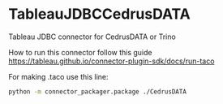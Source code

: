 # TableauJDBCCedrusDATA
Tableau JDBC connector for CedrusDATA or Trino

How to run this connector follow this guide https://tableau.github.io/connector-plugin-sdk/docs/run-taco

For making .taco use this line:

```bash
python -m connector_packager.package ./CedrusDATA
```